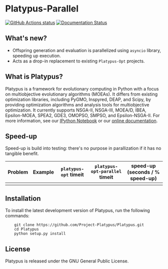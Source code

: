 # Platypus-Parallel

<a href="https://github.com/Cutwell/Platypus-parallel"><img alt="GitHub Actions status" src="https://github.com/Cutwell/Platypus-parallel/workflows/Tests/badge.svg?branch=master&event=push"></a>
[![Documentation Status](https://readthedocs.org/projects/platypus/badge/?version=latest)](http://platypus.readthedocs.org/en/latest/?badge=latest)

## What's new?
* Offspring generation and evaluation is parallelized using `asyncio` library, speeding up execution.
* Acts as a drop-in replacement to existing `Platypus-Opt` projects.

## What is Platypus?

Platypus is a framework for evolutionary computing in Python with a focus on
multiobjective evolutionary algorithms (MOEAs).  It differs from existing
optimization libraries, including PyGMO, Inspyred, DEAP, and Scipy, by providing
optimization algorithms and analysis tools for multiobjective optimization.
It currently supports NSGA-II, NSGA-III, MOEA/D, IBEA, Epsilon-MOEA, SPEA2, GDE3,
OMOPSO, SMPSO, and Epsilon-NSGA-II.  For more information, see our
[IPython Notebook](https://gist.github.com/dhadka/ba6d3c570400bdb411c3)
or our [online documentation](http://platypus.readthedocs.org/en/latest/index.html).

## Speed-up

Speed-up is build into testing: there's no purpose in parallization if it has no tangible benefit.

| Problem | Example | `platypus-opt` timeit | `platypus-opt-parallel` timeit | speed-up (seconds / % speed-up) |
|:---:|:---:|:---:|:---:|:---:|
|  |  |  |  |  |

## Installation

To install the latest development version of Platypus, run the following commands:

```
    git clone https://github.com/Project-Platypus/Platypus.git
    cd Platypus
    python setup.py install
```

## License

Platypus is released under the GNU General Public License.
